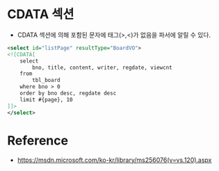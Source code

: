 # CDATA 섹션
- CDATA 섹션에 의해 포함된 문자에 태그(>,<)가 없음을 파서에 알릴 수 있다.
~~~xml
<select id="listPage" resultType="BoardVO">
<![CDATA[
	select
		bno, title, content, writer, regdate, viewcnt
	from
		tbl_board
	where bno > 0
	order by bno desc, regdate desc
	limit #{page}, 10
]]>
</select>
~~~

# Reference
- https://msdn.microsoft.com/ko-kr/library/ms256076(v=vs.120).aspx
